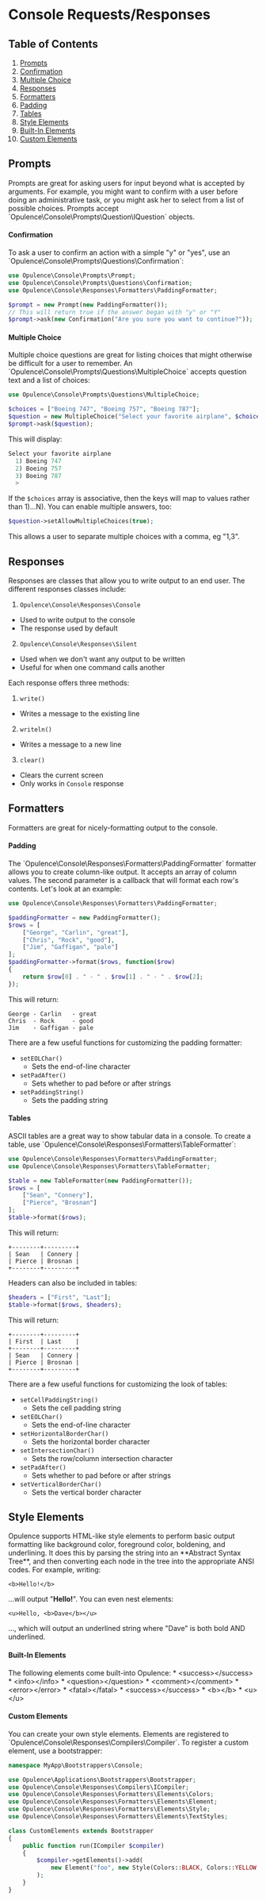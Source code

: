 # Console Requests/Responses

## Table of Contents
1. [Prompts](#prompts)
  1. [Confirmation](#confirmation)
  2. [Multiple Choice](#multiple-choice)
2. [Responses](#responses)
3. [Formatters](#formatters)
  1. [Padding](#padding)
  2. [Tables](#tables)
4. [Style Elements](#style-elements)
  1. [Built-In Elements](#built-in-elements)
  2. [Custom Elements](#custom-elements)

<h2 id="prompts">Prompts</h2>
Prompts are great for asking users for input beyond what is accepted by arguments.  For example, you might want to confirm with a user before doing an administrative task, or you might ask her to select from a list of possible choices.  Prompts accept `Opulence\Console\Prompts\Question\IQuestion` objects.

<h4 id="confirmation">Confirmation</h4>
To ask a user to confirm an action with a simple "y" or "yes", use an `Opulence\Console\Prompts\Questions\Confirmation`:

```php
use Opulence\Console\Prompts\Prompt;
use Opulence\Console\Prompts\Questions\Confirmation;
use Opulence\Console\Responses\Formatters\PaddingFormatter;

$prompt = new Prompt(new PaddingFormatter());
// This will return true if the answer began with "y" or "Y"
$prompt->ask(new Confirmation("Are you sure you want to continue?"));
```

<h4 id="multiple-choice">Multiple Choice</h4>
Multiple choice questions are great for listing choices that might otherwise be difficult for a user to remember.  An `Opulence\Console\Prompts\Questions\MultipleChoice` accepts question text and a list of choices:

```php
use Opulence\Console\Prompts\Questions\MultipleChoice;

$choices = ["Boeing 747", "Boeing 757", "Boeing 787"];
$question = new MultipleChoice("Select your favorite airplane", $choices);
$prompt->ask($question);
```

This will display:

```php
Select your favorite airplane
  1) Boeing 747
  2) Boeing 757
  3) Boeing 787
  > 
```

If the `$choices` array is associative, then the keys will map to values rather than 1)...N).  You can enable multiple answers, too:

```php
$question->setAllowMultipleChoices(true);
```

This allows a user to separate multiple choices with a comma, eg "1,3".

<h2 id="responses">Responses</h2>
Responses are classes that allow you to write output to an end user.  The different responses classes include:

1. `Opulence\Console\Responses\Console`
  * Used to write output to the console
  * The response used by default
2. `Opulence\Console\Responses\Silent`
  * Used when we don't want any output to be written
  * Useful for when one command calls another
  
Each response offers three methods:

1. `write()`
  * Writes a message to the existing line
2. `writeln()`
  * Writes a message to a new line
3. `clear()`
  * Clears the current screen
  * Only works in `Console` response

<h2 id="formatters">Formatters</h2>
Formatters are great for nicely-formatting output to the console.

<h4 id="padding">Padding</h4>
The `Opulence\Console\Responses\Formatters\PaddingFormatter` formatter allows you to create column-like output.  It accepts an array of column values.  The second parameter is a callback that will format each row's contents.  Let's look at an example:
 
```php
use Opulence\Console\Responses\Formatters\PaddingFormatter;

$paddingFormatter = new PaddingFormatter();
$rows = [
    ["George", "Carlin", "great"],
    ["Chris", "Rock", "good"],
    ["Jim", "Gaffigan", "pale"]
];
$paddingFormatter->format($rows, function($row)
{
    return $row[0] . " - " . $row[1] . " - " . $row[2];
});
```

This will return:
```
George - Carlin   - great
Chris  - Rock     - good
Jim    - Gaffigan - pale
```

There are a few useful functions for customizing the padding formatter:

* `setEOLChar()`
  * Sets the end-of-line character
* `setPadAfter()`
  * Sets whether to pad before or after strings
* `setPaddingString()`
  * Sets the padding string

<h4 id="tables">Tables</h4>
ASCII tables are a great way to show tabular data in a console.  To create a table, use `Opulence\Console\Responses\Formatters\TableFormatter`:

```php
use Opulence\Console\Responses\Formatters\PaddingFormatter;
use Opulence\Console\Responses\Formatters\TableFormatter;

$table = new TableFormatter(new PaddingFormatter());
$rows = [
    ["Sean", "Connery"],
    ["Pierce", "Brosnan"]
];
$table->format($rows);
```

This will return:

```
+--------+---------+
| Sean   | Connery |
| Pierce | Brosnan |
+--------+---------+
```

Headers can also be included in tables:

```php
$headers = ["First", "Last"];
$table->format($rows, $headers);
```

This will return:

```
+--------+---------+
| First  | Last    |
+--------+---------+
| Sean   | Connery |
| Pierce | Brosnan |
+--------+---------+
```

There are a few useful functions for customizing the look of tables:

* `setCellPaddingString()`
  * Sets the cell padding string
* `setEOLChar()`
  * Sets the end-of-line character
* `setHorizontalBorderChar()`
  * Sets the horizontal border character
* `setIntersectionChar()`
  * Sets the row/column intersection character
* `setPadAfter()`
  * Sets whether to pad before or after strings
* `setVerticalBorderChar()`
  * Sets the vertical border character

<h2 id="style-elements">Style Elements</h2>
Opulence supports HTML-like style elements to perform basic output formatting like background color, foreground color, boldening, and underlining.  It does this by parsing the string into an **Abstract Syntax Tree**, and then converting each node in the tree into the appropriate ANSI codes.  For example, writing:

```
<b>Hello!</b>
```

...will output "<b>Hello!</b>".  You can even nest elements:

```
<u>Hello, <b>Dave</b></u>
```

..., which will output an underlined string where "Dave" is both bold AND underlined.

<h4 id="built-in-elements">Built-In Elements</h4>
The following elements come built-into Opulence:
* &lt;success&gt;&lt;/success&gt;
* &lt;info&gt;&lt;/info&gt;
* &lt;question&gt;&lt;/question&gt;
* &lt;comment&gt;&lt;/comment&gt;
* &lt;error&gt;&lt;/error&gt;
* &lt;fatal&gt;&lt;/fatal&gt;
* &lt;success&gt;&lt;/success&gt;
* &lt;b&gt;&lt;/b&gt;
* &lt;u&gt;&lt;/u&gt;

<h4 id="custom-elements">Custom Elements</h4>
You can create your own style elements.  Elements are registered to `Opulence\Console\Responses\Compilers\Compiler`.  To register a custom element, use a bootstrapper:

```php
namespace MyApp\Bootstrappers\Console;

use Opulence\Applications\Bootstrappers\Bootstrapper;
use Opulence\Console\Responses\Compilers\ICompiler;
use Opulence\Console\Responses\Formatters\Elements\Colors;
use Opulence\Console\Responses\Formatters\Elements\Element;
use Opulence\Console\Responses\Formatters\Elements\Style;
use Opulence\Console\Responses\Formatters\Elements\TextStyles;

class CustomElements extends Bootstrapper
{
    public function run(ICompiler $compiler)
    {
        $compiler->getElements()->add(
            new Element("foo", new Style(Colors::BLACK, Colors::YELLOW, [TextStyles::BOLD]))
        );
    }
}
```